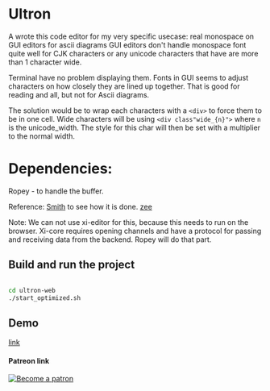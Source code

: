 # Ultron

A wrote this code editor for my very specific usecase: real monospace on GUI editors for ascii diagrams
GUI editors don't handle monospace font quite well for CJK characters or any unicode characters
that have are more than 1 character wide.

Terminal have no problem displaying them.
Fonts in GUI seems to adjust characters on how closely they are lined up together.
That is good for reading and all, but not for Ascii diagrams.

The solution would be to wrap each characters with a `<div>` to force them to be in one cell.
Wide characters will be using `<div class"wide_{n}">` where `n` is the unicode_width.
The style for this char will then be set with a multiplier to the normal width.

# Dependencies:
Ropey - to handle the buffer.


Reference:
[Smith](https://github.com/IGI-111/Smith) to see how it is done.
[zee](https://crates.io/crates/zee)

Note:  We can not use xi-editor for this, because this needs to run on the browser.
Xi-core requires opening channels and have a protocol for passing and receiving data from the backend.
Ropey will do that part.

## Build and run the project

```sh

cd ultron-web
./start_optimized.sh

```

## Demo

[link](https://ivanceras.github.io/ultron)


#### Patreon link
 [![Become a patron](https://c5.patreon.com/external/logo/become_a_patron_button.png)](https://www.patreon.com/ivanceras)
